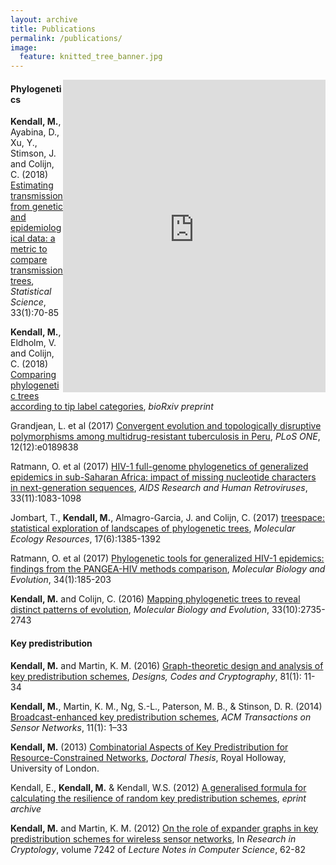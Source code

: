 ```yaml
---
layout: archive
title: Publications
permalink: /publications/
image:
  feature: knitted_tree_banner.jpg
---
```


<iframe src="https://mkendall.shinyapps.io/Citations/" align="right" style="border: none; width: 420px; height: 500px"></iframe>

#### Phylogenetics

**Kendall, M.**, Ayabina, D., Xu, Y., Stimson, J. and Colijn, C. (2018) [Estimating transmission from genetic and epidemiological data: a metric to compare transmission trees](http://dx.doi.org/10.1214/17-STS637), *Statistical Science*, 33(1):70-85
<div data-badge-popover="bottom" data-badge-type="2" data-arxiv-id='1609.09051' data-hide-no-mentions="true" class="altmetric-embed"></div>
<div data-badge-popover="bottom" data-badge-type="2" data-doi="10.1214/17-STS637" data-hide-no-mentions="true" class="altmetric-embed"></div> 

**Kendall, M.**, Eldholm, V. and Colijn, C. (2018) [Comparing phylogenetic trees according to tip label categories](https://doi.org/10.1101/251710), *bioRxiv preprint*
<div data-badge-popover="bottom" data-badge-type="2" data-doi="10.1101/251710" data-hide-no-mentions="true" class="altmetric-embed"></div> 

Grandjean, L. et al (2017) [Convergent evolution and topologically disruptive polymorphisms among multidrug-resistant tuberculosis in Peru](https://doi.org/10.1371/journal.pone.0189838), *PLoS ONE*, 12(12):e0189838
<div data-badge-popover="bottom" data-badge-type="2" data-doi="10.1371/journal.pone.0189838" data-hide-no-mentions="true" class="altmetric-embed"></div> 

Ratmann, O. et al (2017) [HIV-1 full-genome phylogenetics of generalized epidemics in sub-Saharan Africa: impact of missing nucleotide characters in next-generation sequences](https://doi.org/10.1089/aid.2017.0061), *AIDS Research and Human Retroviruses*, 33(11):1083-1098
<div data-badge-popover="bottom" data-badge-type="2" data-doi="10.1089/aid.2017.0061" data-hide-no-mentions="true" class="altmetric-embed"></div> 

Jombart, T., **Kendall, M.**, Almagro-Garcia, J. and Colijn, C. (2017) [treespace: statistical exploration of landscapes of phylogenetic trees](http://doi.wiley.com/10.1111/1755-0998.12676), *Molecular Ecology Resources*, 17(6):1385-1392
<div data-badge-popover="bottom" data-badge-type="2" data-doi="10.1111/1755-0998.12676" data-hide-no-mentions="true" class="altmetric-embed"></div> 

Ratmann, O. et al (2017) [Phylogenetic tools for generalized HIV-1 epidemics: findings from the PANGEA-HIV methods comparison](https://doi.org/10.1093/molbev/msw217), *Molecular Biology and Evolution*, 34(1):185-203
<div data-badge-popover="bottom" data-badge-type="2" data-doi="10.1093/molbev/msw217" data-hide-no-mentions="true" class="altmetric-embed"></div> 

**Kendall, M.** and Colijn, C. (2016) [Mapping phylogenetic trees to reveal distinct patterns of evolution](https://doi.org/10.1093/molbev/msw124), *Molecular Biology and Evolution*, 33(10):2735-2743
<div data-badge-popover="bottom" data-badge-type="2" data-doi="10.1093/molbev/msw124" data-hide-no-mentions="true" class="altmetric-embed"></div> 

#### Key predistribution

**Kendall, M.** and Martin, K. M. (2016) [Graph-theoretic design and analysis of key predistribution schemes](http://link.springer.com/article/10.1007/s10623-015-0124-0), *Designs, Codes and Cryptography*, 81(1): 11-34

**Kendall, M.**, Martin, K. M., Ng, S.-L., Paterson, M. B., & Stinson, D. R. (2014) [Broadcast-enhanced key predistribution schemes](http://dl.acm.org/citation.cfm?id=2629661), *ACM Transactions on Sensor Networks*, 11(1): 1–33


**Kendall, M.** (2013) [Combinatorial Aspects of Key Predistribution for Resource-Constrained Networks](https://pure.royalholloway.ac.uk/portal/en/publications/combinatorial-aspects-of-key-predistribution-for-resourceconstrained-networks(fca201c4-8a84-4b8f-bd1a-be8851e78d1d).html), *Doctoral Thesis*, Royal Holloway, University of London.

Kendall, E., **Kendall, M.** & Kendall, W.S. (2012) [A generalised formula for calculating the resilience of random key predistribution schemes](http://eprint.iacr.org/2012/426), *eprint archive*

**Kendall, M.** and Martin, K. M. (2012) [On the role of expander graphs in key predistribution schemes for wireless sensor networks](http://link.springer.com/chapter/10.1007%2F978-3-642-34159-5_5), In *Research in Cryptology*, volume 7242 of *Lecture Notes in Computer Science*, 62-82
